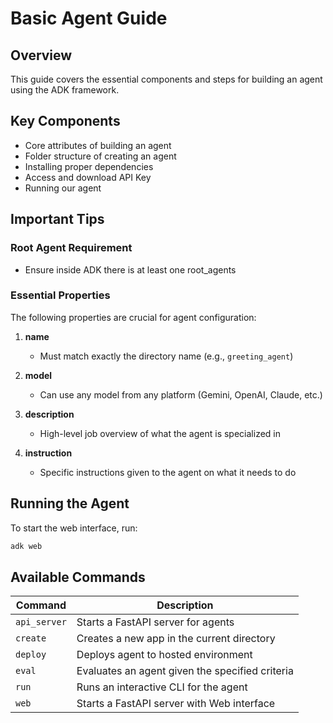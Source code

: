 # Basic Agent Guide

## Overview
This guide covers the essential components and steps for building an agent using the ADK framework.

## Key Components
- Core attributes of building an agent
- Folder structure of creating an agent
- Installing proper dependencies
- Access and download API Key
- Running our agent

## Important Tips

### Root Agent Requirement
- Ensure inside ADK there is at least one root_agents

### Essential Properties
The following properties are crucial for agent configuration:

1. **name**
   - Must match exactly the directory name (e.g., `greeting_agent`)
   
2. **model**
   - Can use any model from any platform (Gemini, OpenAI, Claude, etc.)
   
3. **description**
   - High-level job overview of what the agent is specialized in
   
4. **instruction**
   - Specific instructions given to the agent on what it needs to do

## Running the Agent

To start the web interface, run:
```bash
adk web
```

## Available Commands

| Command | Description |
|---------|-------------|
| `api_server` | Starts a FastAPI server for agents |
| `create` | Creates a new app in the current directory |
| `deploy` | Deploys agent to hosted environment |
| `eval` | Evaluates an agent given the specified criteria |
| `run` | Runs an interactive CLI for the agent |
| `web` | Starts a FastAPI server with Web interface |
